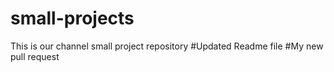 # small-projects
This is our channel small project repository
#Updated Readme file
#My new pull request
